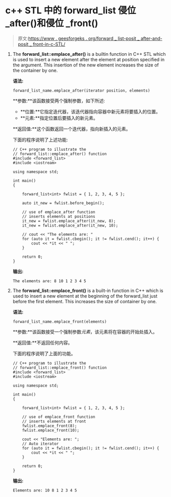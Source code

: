# c++ STL 中的 forward_list 侵位 _after()和侵位 _front()

> 原文:[https://www . geesforgeks . org/forward _ list-posit _ after-and-posit _ front-in-c-STL/](https://www.geeksforgeeks.org/forward_list-emplace_after-and-emplace_front-in-c-stl/)

1.  The **forward_list::emplace_after()** is a builtin function in C++ STL which is used to insert a new element after the element at position specified in the argument. This insertion of the new element increases the size of the container by one.

    **语法:**

    ```
    forward_list_name.emplace_after(iterator position, elements)
    ```

    **参数:**该函数接受两个强制参数，如下所述:

    *   **位置:**它指定迭代器，该迭代器指向容器中新元素将要插入的位置。
    *   **元素:**指定位置后要插入的新元素。

    **返回值:**这个函数返回一个迭代器，指向新插入的元素。

    下面的程序说明了上述功能:

    ```
    // C++ program to illustrate the
    // forward_list::emplace_after() function
    #include <forward_list>
    #include <iostream>

    using namespace std;

    int main()
    {

        forward_list<int> fwlist = { 1, 2, 3, 4, 5 };

        auto it_new = fwlist.before_begin();

        // use of emplace_after function
        // inserts elements at positions
        it_new = fwlist.emplace_after(it_new, 8);
        it_new = fwlist.emplace_after(it_new, 10);

        // cout << "The elements are: "
        for (auto it = fwlist.cbegin(); it != fwlist.cend(); it++) {
            cout << *it << " ";
        }

        return 0;
    }
    ```

    **输出:**

    ```
    The elements are: 8 10 1 2 3 4 5 
    ```

2.  The **forward_list::emplace_front()** is a built-in function in C++ which is used to insert a new element at the beginning of the forward_list just before the first element. This increases the size of container by one.

    **语法:**

    ```
    forward_list_name.emplace_front(elements)
    ```

    **参数:**该函数接受一个强制参数*元素*，该元素将在容器的开始处插入。

    **返回值:**不返回任何内容。

    下面的程序说明了上面的功能。

    ```
    // C++ program to illustrate the
    // forward_list::emplace_front() function
    #include <forward_list>
    #include <iostream>

    using namespace std;

    int main()
    {

        forward_list<int> fwlist = { 1, 2, 3, 4, 5 };

        // use of emplace_front function
        // inserts elements at front
        fwlist.emplace_front(8);
        fwlist.emplace_front(10);

        cout << "Elements are: ";
        // Auto iterator
        for (auto it = fwlist.cbegin(); it != fwlist.cend(); it++) {
            cout << *it << " ";
        }

        return 0;
    }
    ```

    **输出:**

    ```
    Elements are: 10 8 1 2 3 4 5 
    ```